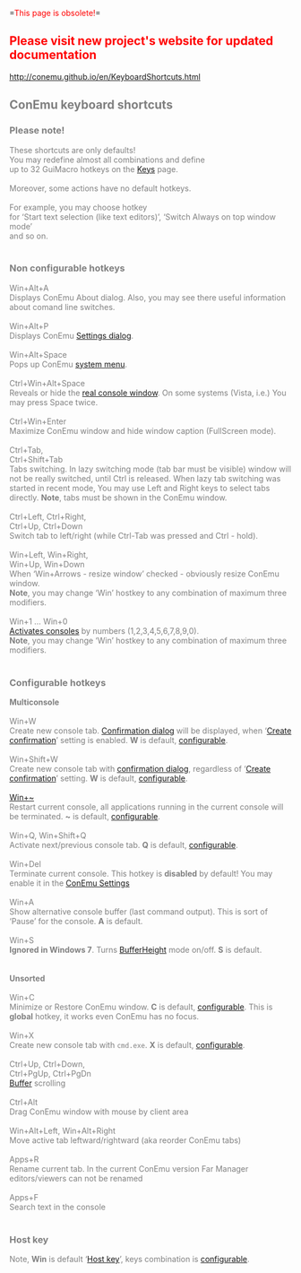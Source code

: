 ﻿=<font color='red'>This page is obsolete!</font>=
## <font color='red'>Please visit new project's website for updated documentation</font> ##

http://conemu.github.io/en/KeyboardShortcuts.html

<font color='gray'>

<h2>ConEmu keyboard shortcuts</h2>

<h3>Please note!</h3>
These shortcuts are only defaults!<br>
You may redefine almost all combinations and define<br>
up to 32 GuiMacro hotkeys on the <a href='Settings#Keys.md'>Keys</a> page.<br>
<br>
Moreover, some actions have no default hotkeys.<br>
<br>
For example, you may choose hotkey<br>
for ‘Start text selection (like text editors)’, ‘Switch Always on top window mode’<br>
and so on.<br>
<br>
<h3>Non configurable hotkeys</h3>
Win+Alt+A <br> Displays ConEmu About dialog. Also, you may see there useful information about comand line switches. <br> <br>
Win+Alt+P <br> Displays ConEmu <a href='Settings.md'>Settings dialog</a>. <br> <br>
Win+Alt+Space <br> Pops up ConEmu <a href='SystemMenu.md'>system menu</a>. <br> <br>
Ctrl+Win+Alt+Space <br> Reveals or hide the <a href='ConEmuTerms#RealConsole.md'>real console window</a>. On some systems (Vista, i.e.) You may press Space twice. <br> <br>
Ctrl+Win+Enter <br> Maximize ConEmu window and hide window caption (FullScreen mode). <br> <br>
Ctrl+Tab,<br>Ctrl+Shift+Tab <br> Tabs switching. In lazy switching mode (tab bar must be visible) window will not be really switched, until Ctrl is released. When lazy tab switching was started in recent mode, You may use Left and Right keys to select tabs directly. <b>Note</b>, tabs must be shown in the ConEmu window. <br> <br>
Ctrl+Left, Ctrl+Right,<br>Ctrl+Up, Ctrl+Down <br> Switch tab to left/right (while Ctrl-Tab was pressed and Ctrl - hold). <br> <br>
Win+Left, Win+Right,<br>Win+Up, Win+Down <br> When ‘Win+Arrows - resize window’ checked - obviously resize ConEmu window.<br><b>Note</b>, you may change ‘Win’ hostkey to any combination of maximum three modifiers. <br> <br>
Win+1 … Win+0 <br> <a href='Tabs#Switching_between_consoles.md'>Activates consoles</a> by numbers (1,2,3,4,5,6,7,8,9,0).<br><b>Note</b>, you may change ‘Win’ hostkey to any combination of maximum three modifiers. <br> <br>

<h3>Configurable hotkeys</h3>
<b>Multiconsole</b> <br> <br>
Win+W <br> Create new console tab. <a href='Screenshots#Confirmation_of_new_console_creation_(Win-W).md'>Confirmation dialog</a> will be displayed, when ‘<a href='Settings#Tabs.md'>Create confirmation</a>’ setting is enabled. <b>W</b> is default, <a href='Settings#Tabs.md'>configurable</a>. <br> <br>
Win+Shift+W <br> Create new console tab with <a href='Screenshots#Confirmation_of_new_console_creation_(Win-W).md'>confirmation dialog</a>, regardless of ‘<a href='Settings#Tabs.md'>Create confirmation</a>’ setting. <b>W</b> is default, <a href='Settings#Tabs.md'>configurable</a>. <br> <br>
<a href='Screenshots#Confirmation_of_restarting_console_(Win-%7E).md'>Win+~</a> <br> Restart current console, all applications running in the current console will be terminated. <b>~</b> is default, <a href='Settings#Tabs.md'>configurable</a>. <br> <br>
Win+Q, Win+Shift+Q <br> Activate next/previous console tab. <b>Q</b> is default, <a href='Settings#Tabs.md'>configurable</a>. <br> <br>
Win+Del <br> Terminate current console. This hotkey is <b>disabled</b> by default! You may enable it in the <a href='Settings#Manual_change_of_settings.md'>ConEmu Settings</a> <br> <br>
Win+A <br> Show alternative console buffer (last command output). This is sort of ‘Pause’ for the console. <b>A</b> is default. <br> <br>
Win+S <br> <b>Ignored in Windows 7</b>. Turns <a href='ConEmuTerms#BufferHeight.md'>BufferHeight</a> mode on/off. <b>S</b> is default. <br> <br>
<br> <b>Unsorted</b> <br> <br>
Win+C <br> Minimize or Restore ConEmu window. <b>C</b> is default, <a href='Settings#Manual_change_of_settings.md'>configurable</a>. This is <b>global</b> hotkey, it works even ConEmu has no focus. <br> <br>
Win+X <br> Create new console tab with <code>cmd.exe</code>. <b>X</b> is default, <a href='Settings#Manual_change_of_settings.md'>configurable</a>. <br> <br>
Ctrl+Up, Ctrl+Down,<br>Ctrl+PgUp, Ctrl+PgDn <br> <a href='ConEmuTerms#BufferHeight.md'>Buffer</a> scrolling <br> <br>
Ctrl+Alt <br> Drag ConEmu window with mouse by client area <br> <br>
Win+Alt+Left, Win+Alt+Right <br> Move active tab leftward/rightward (aka reorder ConEmu tabs) <br> <br>
Apps+R <br> Rename current tab. In the current ConEmu version Far Manager editors/viewers can not be renamed <br> <br>
Apps+F <br> Search text in the console <br> <br>

<h3>Host key</h3>
Note, <b>Win</b> is default ‘<a href='ConEmuTerms#Host_key.md'>Host key</a>’, keys combination is <a href='Settings#Tabs.md'>configurable</a>.